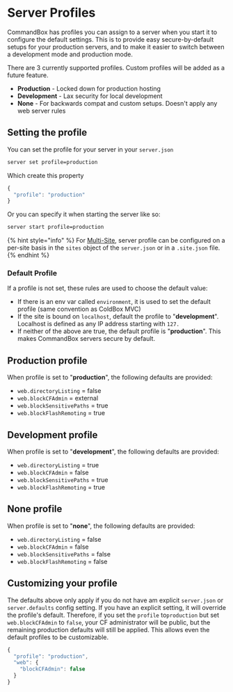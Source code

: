 # Server Profiles

CommandBox has profiles you can assign to a server when you start it to configure the default settings. This is to provide easy secure-by-default setups for your production servers, and to make it easier to switch between a development mode and production mode.

There are 3 currently supported profiles. Custom profiles will be added as a future feature.

* **Production** - Locked down for production hosting
* **Development** - Lax security for local development
* **None** - For backwards compat and custom setups. Doesn't apply any web server rules

## Setting the profile

You can set the profile for your server in your `server.json`

```bash
server set profile=production
```

Which create this property

```javascript
{
  "profile": "production"
}
```

Or you can specify it when starting the server like so:

```bash
server start profile=production
```

{% hint style="info" %}
For [Multi-Site](../multi-site-support/), server profile can be configured on a per-site basis in the `sites` object of the `server.json` or in a `.site.json` file.
{% endhint %}



### Default Profile

If a profile is not set, these rules are used to choose the default value:

* If there is an env var called `environment`, it is used to set the default profile (same convention as ColdBox MVC)
* If the site is bound on `localhost`, default the profile to "**development**".  Localhost is defined as any IP address starting with `127.`
* If neither of the above are true, the default profile is "**production**".  This makes CommandBox servers secure by default.

## **Production** profile

When profile is set to "**production**", the following defaults are provided:

* `web.directoryListing` = false
* `web.blockCFAdmin` = external
* `web.blockSensitivePaths` = true
* `web.blockFlashRemoting` = true

## Development profile

When profile is set to "**development**", the following defaults are provided:

* `web.directoryListing` = true
* `web.blockCFAdmin` = false
* `web.blockSensitivePaths` = true
* `web.blockFlashRemoting` = true

## None profile

When profile is set to "**none**", the following defaults are provided:

* `web.directoryListing` = false
* `web.blockCFAdmin` = false
* `web.blockSensitivePaths` = false
* `web.blockFlashRemoting` = false

## Customizing your profile

The defaults above only apply if you do not have am explicit `server.json` or `server.defaults` config setting. If you have an explicit setting, it will override the profile's default. Therefore, if you set the `profile` to`production` but set `web.blockCFAdmin` to `false`, your CF administrator will be public, but the remaining production defaults will still be applied. This allows even the default profiles to be customizable.

```javascript
{
  "profile": "production",
  "web": {
    "blockCFAdmin": false
  }
}
```
